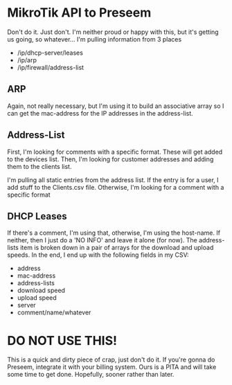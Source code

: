 # MikroTik API to Preseem

Don't do it.  Just don't.  I'm neither proud or happy with this, but it's getting us going, so whatever...
I'm pulling information from 3 places

 - /ip/dhcp-server/leases
 - /ip/arp
 - /ip/firewall/address-list

## ARP
Again, not really necessary, but I'm using it to build an associative array so I can get the mac-address for the IP addresses in the address-list.

## Address-List

First, I'm looking for comments with a specific format.  These will get added to the devices list.
Then, I'm looking for customer addresses and adding them to the clients list.

I'm pulling all static entries from the address list.  If the entry is for a user, I add stuff to the Clients.csv file.  Otherwise, I'm looking for a comment with a specific format 

## DHCP Leases
If there's a comment, I'm using that, otherwise, I'm using the host-name.  If neither, then I just do a 'NO INFO' and leave it alone (for now).  The address-lists item is broken down in a pair of arrays for the download and upload speeds.  In the end, I end up with the following fields in my CSV:
 - address
 - mac-address
 - address-lists
 - download speed
 - upload speed
 - server
 - comment/name/whatever

# DO NOT USE THIS!
This is a quick and dirty piece of crap, just don't do it.  If you're gonna do Preseem, integrate it with your billing system.  Ours is a PITA and will take some time to get done.  Hopefully, sooner rather than later.


